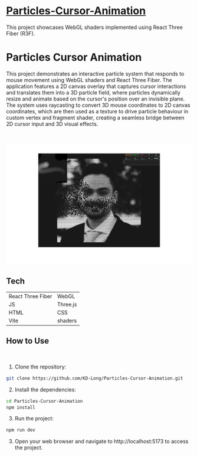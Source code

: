  # [Particles-Cursor-Animation](https://particles-cursor-animation.kyledlong.com/)

This project showcases WebGL shaders implemented using React Three Fiber (R3F). 

# Particles Cursor Animation

This project demonstrates an interactive particle system that responds to mouse movement using WebGL shaders and React Three Fiber. The application features a 2D canvas overlay that captures cursor interactions and translates them into a 3D particle field, where particles dynamically resize and animate based on the cursor's position over an invisible plane. The system uses raycasting to convert 3D mouse coordinates to 2D canvas coordinates, which are then used as a texture to drive particle behaviour in custom vertex and fragment shader, creating a seamless bridge between 2D cursor input and 3D visual effects.

<br>

![Particles-Cursor-Animation](./public/Particles-Cursor-Animation.png)

## Tech

|                   |               |
| ----------------- | ------------- |
| React Three Fiber | WebGL         |
| JS                | Three.js      |
| HTML              | CSS           |
| Vite              | shaders       |


## How to Use
<br>

1. Clone the repository:

```bash
git clone https://github.com/KD-Long/Particles-Cursor-Animation.git
```

2. Install the dependencies:

```bash
cd Particles-Cursor-Animation
npm install
```

3. Run the project:

```bash
npm run dev
```

3. Open your web browser and navigate to http://localhost:5173 to access the project.